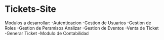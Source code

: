 # Tickets-Site
Modulos a desarrollar:
-Autenticacion
-Gestion de Usuarios
-Gestion de Roles
-Gestion de Persmisos Analizar
-Gestion de Eventos
-Venta de Ticket
-Generar Ticket
-Modulo de Contabilidad
